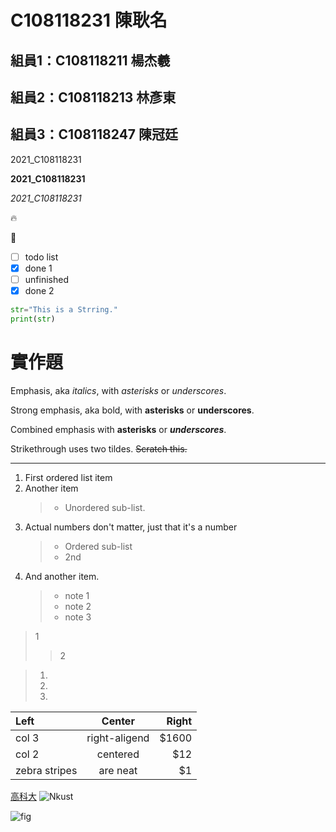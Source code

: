 # C108118231 陳耿名

## 組員1：C108118211 楊杰羲
## 組員2：C108118213 林彥東
## 組員3：C108118247 陳冠廷
         
2021_C108118231 

**2021_C108118231** 

*2021_C108118231*

:fire:

:apple:

- [ ] todo list
- [x] done 1
- [ ] unfinished
- [x] done 2

```python
str="This is a Strring."
print(str)
```

# 實作題
Emphasis, aka *italics*, with *asterisks* or *underscores*.  

Strong emphasis, aka bold, with **asterisks** or **underscores**.

Combined emphasis with **asterisks** or ***underscores***.  

Strikethrough uses two tildes. ~~Scratch this.~~

***
1. First ordered list item
2. Another item  
   >+ Unordered sub-list.
3. Actual numbers don't matter, just that it's a number  
   >+ Ordered sub-list  
   >+ 2nd
4. And another item.  
   >+ note 1  
   >+ note 2  
   >+ note 3

>1
>>2

>1.
>2.
>3.


| **Left** | **Center** | **Right** |
| :--------- | :-----: | -------: |
| col 3 | right-aligend | $1600 |
| col 2 | centered | $12 |
| zebra stripes | are neat | $1 |

[高科大](https://www.nkust.edu.tw/)
![Nkust](https://www.nkust.edu.tw/var/file/0/1000/img/513/182513897.png "NKUST")

![fig](https://img.tukuppt.com/bg_grid/00/18/32/2ppT8eAbr5.jpg!/fh/350 "海底風光")
